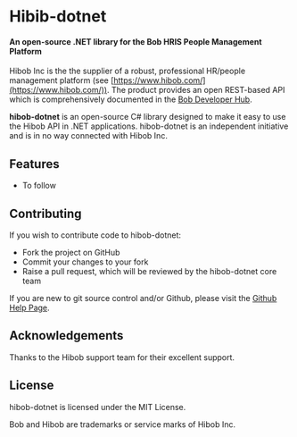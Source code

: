 # Hibib-dotnet

#### An open-source .NET library for the Bob HRIS People Management Platform

Hibob Inc is the the supplier of a robust, professional HR/people management platform (see [https://www.hibob.com/](https://www.hibob.com/)).  The product provides an open REST-based API which is comprehensively documented in the [Bob Developer Hub](https://apidocs.hibob.com/). 

**hibob-dotnet** is an open-source C# library designed to make it easy to use the Hibob API in .NET applications.  hibob-dotnet is an independent initiative and is in no way connected with Hibob Inc.

## Features

* To follow

## Contributing

If you wish to contribute code to hibob-dotnet:

* Fork the project on GitHub
* Commit your changes to your fork
* Raise a pull request, which will be reviewed by the hibob-dotnet core team

If you are new to git source control and/or Github, please visit the [Github Help Page](https://help.github.com/).

## Acknowledgements

Thanks to the Hibob support team for their excellent support.

## License

hibob-dotnet is licensed under the MIT License.

Bob and Hibob are trademarks or service marks of Hibob Inc.
